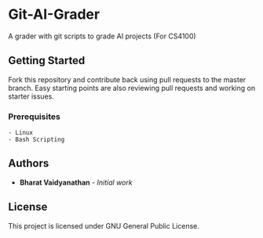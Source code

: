 # Git-AI-Grader
A grader with git scripts to grade AI projects (For CS4100)


## Getting Started

Fork this repository and contribute back using pull requests to the master branch. Easy starting points are also reviewing pull requests and working on starter issues.


### Prerequisites
```
- Linux 
- Bash Scripting
```

## Authors

* **Bharat Vaidyanathan** - *Initial work*


## License

This project is licensed under GNU General Public License.
